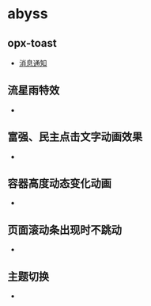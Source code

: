 # abyss

## opx-toast

- [消息通知](https://chanshiyu.com/abyss/opx-toast/build)

## 流星雨特效

- [](https://chanshiyu.com/abyss/demo/star/)

## 富强、民主点击文字动画效果

- [](https://chanshiyu.com/abyss/demo/click-text/)

## 容器高度动态变化动画

- [](https://chanshiyu.com/abyss/demo/fun-transition-height/)

## 页面滚动条出现时不跳动

- [](https://chanshiyu.com/abyss/demo/scrollbar/)

## 主题切换

- [](https://chanshiyu.com/abyss/demo/theme-switch/)
